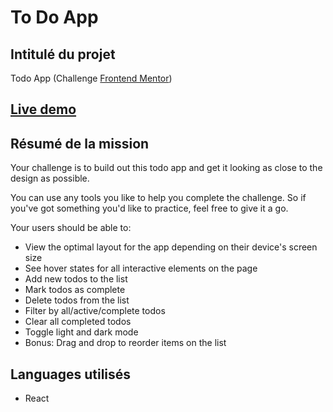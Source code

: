 # To Do App

## Intitulé du projet
Todo App (Challenge [Frontend Mentor](https://www.frontendmentor.io/challenges/todo-app-Su1_KokOW))

## [Live demo](https://timjn-todoapp.netlify.app/)

## Résumé de la mission 

Your challenge is to build out this todo app and get it looking as close to the design as possible.

You can use any tools you like to help you complete the challenge. So if you've got something you'd like to practice, feel free to give it a go.

Your users should be able to:

- View the optimal layout for the app depending on their device's screen size
- See hover states for all interactive elements on the page
- Add new todos to the list
- Mark todos as complete
- Delete todos from the list
- Filter by all/active/complete todos
- Clear all completed todos
- Toggle light and dark mode
- Bonus: Drag and drop to reorder items on the list

## Languages utilisés 
 - React 
 
